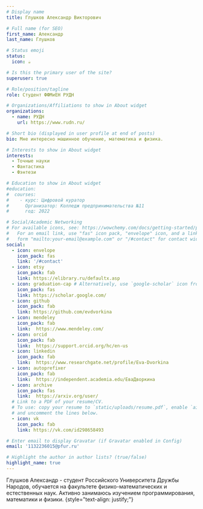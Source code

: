 ```yaml
---
# Display name
title: Глушков Александр Викторович

# Full name (for SEO)
first_name: Александр
last_name: Глушков

# Status emoji
status:
  icon: ☕️

# Is this the primary user of the site?
superuser: true

# Role/position/tagline
role: Студент ФФМиЕН РУДН

# Organizations/Affiliations to show in About widget
organizations:
  - name: РУДН
    url: https://www.rudn.ru/

# Short bio (displayed in user profile at end of posts)
bio: Мне интересно машинное обучение, математика и физика. 

# Interests to show in About widget
interests:
  - Точные науки
  - Фантастика
  - Фэнтези

# Education to show in About widget
#education:
#  courses:
#    - курс: Цифровой куратор 
#      Организатор: Колледж предпринимательства №11
#      год: 2022

# Social/Academic Networking
# For available icons, see: https://wowchemy.com/docs/getting-started/page-builder/#icons
#   For an email link, use "fas" icon pack, "envelope" icon, and a link in the
#   form "mailto:your-email@example.com" or "/#contact" for contact widget.
social:
  - icon: envelope
    icon_pack: fas
    link: '/#contact'
  - icon: etsy
    icon_pack: fab
    link: https://elibrary.ru/defaultx.asp
  - icon: graduation-cap # Alternatively, use `google-scholar` icon from `ai` icon pack
    icon_pack: fas
    link: https://scholar.google.com/
  - icon: github
    icon_pack: fab
    link: https://github.com/evdvorkina
  - icon: mendeley
    icon_pack: fab
    link:  https://www.mendeley.com/
  - icon: orcid
    icon_pack: fab
    link:  https://support.orcid.org/hc/en-us
  - icon: linkedin
    icon_pack: fab
    link:  https://www.researchgate.net/profile/Eva-Dvorkina
  - icon: autoprefixer
    icon_pack: fab
    link:  https://independent.academia.edu/ЕваДворкина
  - icon: archive
    icon_pack: fas
    link:  https://arxiv.org/user/
  # Link to a PDF of your resume/CV.
  # To use: copy your resume to `static/uploads/resume.pdf`, enable `ai` icons in `params.yaml`,
  # and uncomment the lines below.
  - icon: vk
    icon_pack: fab
    link: https://vk.com/id298658493

# Enter email to display Gravatar (if Gravatar enabled in Config)
email: '1132236015@pfur.ru'

# Highlight the author in author lists? (true/false)
highlight_name: true
---
```


Глушков Александр - студент Российского Университета Дружбы Народов, обучается на факультете физико-математических и естественных наук. Активно занимаюсь изучением программирования, математики и физики.
{style="text-align: justify;"}
